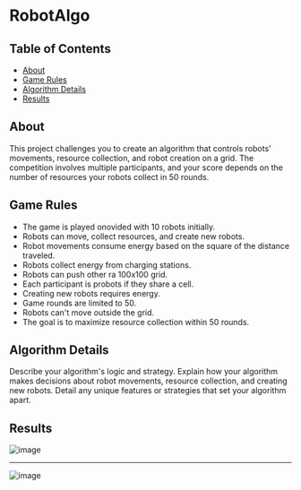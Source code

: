 # RobotAlgo

## Table of Contents
- [About](#about)
- [Game Rules](#game-rules)
- [Algorithm Details](#algorithm-details)
- [Results](#results)

## About
This project challenges you to create an algorithm that controls robots' movements, resource collection, and robot creation on a grid. The competition involves multiple participants, and your score depends on the number of resources your robots collect in 50 rounds.

## Game Rules
- The game is played onovided with 10 robots initially.
- Robots can move, collect resources, and create new robots.
- Robot movements consume energy based on the square of the distance traveled.
- Robots collect energy from charging stations.
- Robots can push other ra 100x100 grid.
- Each participant is probots if they share a cell.
- Creating new robots requires energy.
- Game rounds are limited to 50.
- Robots can't move outside the grid.
- The goal is to maximize resource collection within 50 rounds.

## Algorithm Details
Describe your algorithm's logic and strategy. Explain how your algorithm makes decisions about robot movements, resource collection, and creating new robots. Detail any unique features or strategies that set your algorithm apart.

## Results

![image](https://github.com/rrromchIk/NiktinRoman.RobotChallenge/assets/90086332/2402d5c1-c935-45b0-974d-c56211ddbc06)

---
![image](https://github.com/rrromchIk/NiktinRoman.RobotChallenge/assets/90086332/cd115f83-b574-4944-a21d-50cedadf82de)



